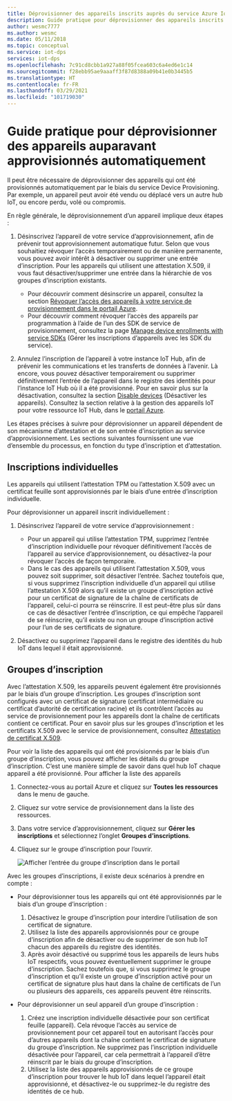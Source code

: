 ```yaml
---
title: Déprovisionner des appareils inscrits auprès du service Azure IoT Hub Device Provisioning
description: Guide pratique pour déprovisionner des appareils inscrits auprès du service Azure IoT Hub Device Provisioning (DPS)
author: wesmc7777
ms.author: wesmc
ms.date: 05/11/2018
ms.topic: conceptual
ms.service: iot-dps
services: iot-dps
ms.openlocfilehash: 7c91cd8cbb1a927a88f05fcea603c6a4ed6e1c14
ms.sourcegitcommit: f28ebb95ae9aaaff3f87d8388a09b41e0b3445b5
ms.translationtype: HT
ms.contentlocale: fr-FR
ms.lasthandoff: 03/29/2021
ms.locfileid: "101719030"
---
```

# <a name="how-to-deprovision-devices-that-were-previously-auto-provisioned"></a>Guide pratique pour déprovisionner des appareils auparavant approvisionnés automatiquement 

Il peut être nécessaire de déprovisionner des appareils qui ont été provisionnés automatiquement par le biais du service Device Provisioning. Par exemple, un appareil peut avoir été vendu ou déplacé vers un autre hub IoT, ou encore perdu, volé ou compromis. 

En règle générale, le déprovisionnement d’un appareil implique deux étapes :

1. Désinscrivez l’appareil de votre service d’approvisionnement, afin de prévenir tout approvisionnement automatique futur. Selon que vous souhaitiez révoquer l’accès temporairement ou de manière permanente, vous pouvez avoir intérêt à désactiver ou supprimer une entrée d’inscription. Pour les appareils qui utilisent une attestation X.509, il vous faut désactiver/supprimer une entrée dans la hiérarchie de vos groupes d’inscription existants.  
 
   - Pour découvrir comment désinscrire un appareil, consultez la section [Révoquer l’accès des appareils à votre service de provisionnement dans le portail Azure](how-to-revoke-device-access-portal.md).
   - Pour découvrir comment révoquer l’accès des appareils par programmation à l’aide de l’un des SDK de service de provisionnement, consultez la page [Manage device enrollments with service SDKs](./quick-enroll-device-x509-java.md) (Gérer les inscriptions d’appareils avec les SDK du service).

2. Annulez l’inscription de l’appareil à votre instance IoT Hub, afin de prévenir les communications et les transferts de données à l’avenir. Là encore, vous pouvez désactiver temporairement ou supprimer définitivement l’entrée de l’appareil dans le registre des identités pour l’instance IoT Hub où il a été provisionné. Pour en savoir plus sur la désactivation, consultez la section [Disable devices](../iot-hub/iot-hub-devguide-identity-registry.md#disable-devices) (Désactiver les appareils). Consultez la section relative à la gestion des appareils IoT pour votre ressource IoT Hub, dans le [portail Azure](https://portal.azure.com).

Les étapes précises à suivre pour déprovisionner un appareil dépendent de son mécanisme d’attestation et de son entrée d’inscription au service d’approvisionnement. Les sections suivantes fournissent une vue d’ensemble du processus, en fonction du type d’inscription et d’attestation.

## <a name="individual-enrollments"></a>Inscriptions individuelles
Les appareils qui utilisent l’attestation TPM ou l’attestation X.509 avec un certificat feuille sont approvisionnés par le biais d’une entrée d’inscription individuelle. 

Pour déprovisionner un appareil inscrit individuellement : 

1. Désinscrivez l’appareil de votre service d’approvisionnement :

   - Pour un appareil qui utilise l’attestation TPM, supprimez l’entrée d’inscription individuelle pour révoquer définitivement l’accès de l’appareil au service d’approvisionnement, ou désactivez-la pour révoquer l’accès de façon temporaire. 
   - Dans le cas des appareils qui utilisent l’attestation X.509, vous pouvez soit supprimer, soit désactiver l’entrée. Sachez toutefois que, si vous supprimez l’inscription individuelle d’un appareil qui utilise l’attestation X.509 alors qu’il existe un groupe d’inscription activé pour un certificat de signature de la chaîne de certificats de l’appareil, celui-ci pourra se réinscrire. Il est peut-être plus sûr dans ce cas de désactiver l’entrée d’inscription, ce qui empêche l’appareil de se réinscrire, qu’il existe ou non un groupe d’inscription activé pour l’un de ses certificats de signature.

2. Désactivez ou supprimez l’appareil dans le registre des identités du hub IoT dans lequel il était approvisionné. 


## <a name="enrollment-groups"></a>Groupes d’inscription
Avec l’attestation X.509, les appareils peuvent également être provisionnés par le biais d’un groupe d’inscription. Les groupes d’inscription sont configurés avec un certificat de signature (certificat intermédiaire ou certificat d’autorité de certification racine) et ils contrôlent l’accès au service de provisionnement pour les appareils dont la chaîne de certificats contient ce certificat. Pour en savoir plus sur les groupes d’inscription et les certificats X.509 avec le service de provisionnement, consultez [Attestation de certificat X.509](concepts-x509-attestation.md). 

Pour voir la liste des appareils qui ont été provisionnés par le biais d’un groupe d’inscription, vous pouvez afficher les détails du groupe d’inscription. C’est une manière simple de savoir dans quel hub IoT chaque appareil a été provisionné. Pour afficher la liste des appareils 

1. Connectez-vous au portail Azure et cliquez sur **Toutes les ressources** dans le menu de gauche.
2. Cliquez sur votre service de provisionnement dans la liste des ressources.
3. Dans votre service d’approvisionnement, cliquez sur **Gérer les inscriptions** et sélectionnez l’onglet **Groupes d’inscriptions**.
4. Cliquez sur le groupe d’inscription pour l’ouvrir.

   ![Afficher l’entrée du groupe d’inscription dans le portail](./media/how-to-unprovision-devices/view-enrollment-group.png)

Avec les groupes d’inscriptions, il existe deux scénarios à prendre en compte :

- Pour déprovisionner tous les appareils qui ont été approvisionnés par le biais d’un groupe d’inscription :
  1. Désactivez le groupe d’inscription pour interdire l’utilisation de son certificat de signature. 
  2. Utilisez la liste des appareils approvisionnés pour ce groupe d’inscription afin de désactiver ou de supprimer de son hub IoT chacun des appareils du registre des identités. 
  3. Après avoir désactivé ou supprimé tous les appareils de leurs hubs IoT respectifs, vous pouvez éventuellement supprimer le groupe d’inscription. Sachez toutefois que, si vous supprimez le groupe d’inscription et qu’il existe un groupe d’inscription activé pour un certificat de signature plus haut dans la chaîne de certificats de l’un ou plusieurs des appareils, ces appareils peuvent être réinscrits. 

- Pour déprovisionner un seul appareil d’un groupe d’inscription :
  1. Créez une inscription individuelle désactivée pour son certificat feuille (appareil). Cela révoque l’accès au service de provisionnement pour cet appareil tout en autorisant l’accès pour d’autres appareils dont la chaîne contient le certificat de signature du groupe d’inscription. Ne supprimez pas l’inscription individuelle désactivée pour l’appareil, car cela permettrait à l’appareil d’être réinscrit par le biais du groupe d’inscription. 
  2. Utilisez la liste des appareils approvisionnés de ce groupe d’inscription pour trouver le hub IoT dans lequel l’appareil était approvisionné, et désactivez-le ou supprimez-le du registre des identités de ce hub.